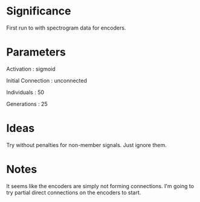 # Significance
First run to with spectrogram data for encoders.

# Parameters
Activation
:  sigmoid

Initial Connection
:  unconnected

Individuals
:  50

Generations
:  25

# Ideas
Try without penalties for non-member signals. Just ignore them.

# Notes
It seems like the encoders are simply not forming connections.
I'm going to try partial direct connections on the encoders to start. 